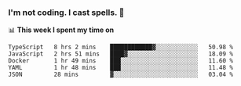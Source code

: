 ### I'm not coding. I cast spells. 🎩

📊 **This week I spent my time on**
<!--START_SECTION:waka-->
```text
TypeScript   8 hrs 2 mins    ████████████▓░░░░░░░░░░░░   50.98 % 
JavaScript   2 hrs 51 mins   ████▓░░░░░░░░░░░░░░░░░░░░   18.09 % 
Docker       1 hr 49 mins    ███░░░░░░░░░░░░░░░░░░░░░░   11.60 % 
YAML         1 hr 48 mins    ███░░░░░░░░░░░░░░░░░░░░░░   11.48 % 
JSON         28 mins         ▓░░░░░░░░░░░░░░░░░░░░░░░░   03.04 % 
```
<!--END_SECTION:waka-->
